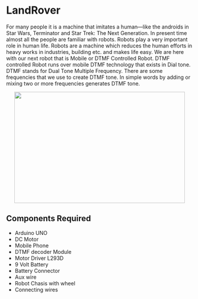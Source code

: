# LandRover
For many people it is a machine that imitates a human—like the androids in Star Wars, Terminator and Star Trek: The Next Generation.
In present time almost all the people are familiar with robots. Robots play a very important role in human life. Robots are a machine which reduces the human efforts in heavy works in industries, building etc. and makes life easy. We are here with our next robot that is Mobile or DTMF Controlled Robot. DTMF controlled Robot runs over mobile DTMF technology that exists in Dial tone.
DTMF stands for Dual Tone Multiple Frequency. There are some frequencies that we use to create DTMF tone. In simple words by adding or mixing two or more frequencies generates DTMF tone. 

<p align="center">
  <img width="460" height="300" src="https://circuitdigest.com/sites/default/files/projectimage_mic/DTMF-Controlled-Robot.jpg">
</p>


## Components Required ##
* Arduino UNO
* DC Motor
* Mobile Phone
* DTMF decoder Module
* Motor Driver L293D
* 9 Volt Battery
* Battery Connector
* Aux wire
* Robot Chasis with wheel
* Connecting wires

